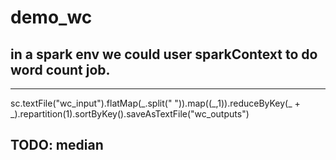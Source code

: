 # demo_wc
## in a spark env we could user sparkContext to do word count job.
-------
sc.textFile("wc_input").flatMap(\_.split(" ")).map((\_,1)).reduceByKey(\_ + \_).repartition(1).sortByKey().saveAsTextFile("wc_outputs")

## TODO: median
